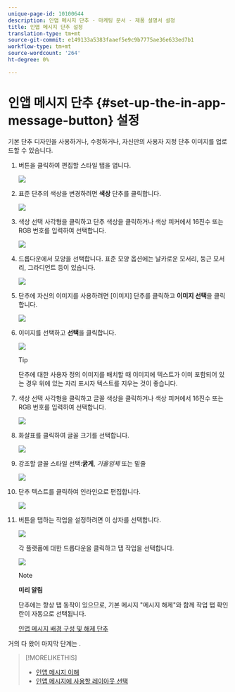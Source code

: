 ```yaml
---
unique-page-id: 10100644
description: 인앱 메시지 단추 - 마케팅 문서 - 제품 설명서 설정
title: 인앱 메시지 단추 설정
translation-type: tm+mt
source-git-commit: e149133a5383faaef5e9c9b7775ae36e633ed7b1
workflow-type: tm+mt
source-wordcount: '264'
ht-degree: 0%

---
```



# 인앱 메시지 단추 {#set-up-the-in-app-message-button} 설정

기본 단추 디자인을 사용하거나, 수정하거나, 자신만의 사용자 지정 단추 이미지를 업로드할 수 있습니다.

1. 버튼을 클릭하여 편집할 스타일 탭을 엽니다.

   ![](assets/image2016-5-6-15-3a6-3a55.png)

1. 표준 단추의 색상을 변경하려면 **색상** 단추를 클릭합니다.

   ![](assets/image2016-5-6-15-3a10-3a38.png)

1. 색상 선택 사각형을 클릭하고 단추 색상을 클릭하거나 색상 피커에서 16진수 또는 RGB 번호를 입력하여 선택합니다.

   ![](assets/image2016-5-6-15-3a14-3a8.png)

1. 드롭다운에서 모양을 선택합니다. 표준 모양 옵션에는 날카로운 모서리, 둥근 모서리, 그라디언트 등이 있습니다.

   ![](assets/image2016-5-6-15-3a16-3a26.png)

1. 단추에 자신의 이미지를 사용하려면 [이미지] 단추를 클릭하고 **이미지 선택**&#x200B;을 클릭합니다.

   ![](assets/image2016-5-6-15-3a18-3a18.png)

1. 이미지를 선택하고 **선택**&#x200B;을 클릭합니다.

   ![](assets/image2016-5-6-16-3a36-3a0.png)

   >[!TIP]
   >
   >단추에 대한 사용자 정의 이미지를 배치할 때 이미지에 텍스트가 이미 포함되어 있는 경우 위에 있는 자리 표시자 텍스트를 지우는 것이 좋습니다.

1. 색상 선택 사각형을 클릭하고 글꼴 색상을 클릭하거나 색상 피커에서 16진수 또는 RGB 번호를 입력하여 선택합니다.

   ![](assets/image2016-5-6-16-3a39-3a4.png)

1. 화살표를 클릭하여 글꼴 크기를 선택합니다.

   ![](assets/image2016-5-6-16-3a41-3a52.png)

1. 강조할 글꼴 스타일 선택:**굵게**, *기울임체* 또는 밑줄

   ![](assets/image2016-5-6-16-3a43-3a47.png)

1. 단추 텍스트를 클릭하여 인라인으로 편집합니다.

   ![](assets/image2016-5-6-16-3a46-3a17.png)

1. 버튼을 탭하는 작업을 설정하려면 이 상자를 선택합니다.

   ![](assets/image2016-5-6-16-3a47-3a54.png)

   각 플랫폼에 대한 드롭다운을 클릭하고 탭 작업을 선택합니다.

   ![](assets/image2016-5-6-16-3a49-3a40.png)

   >[!NOTE]
   >
   >**미리 알림**
   >
   >
   >단추에는 항상 탭 동작이 있으므로, 기본 메시지 &quot;메시지 해제&quot;와 함께 작업 탭 확인란이 자동으로 선택됩니다.

   [인앱 메시지 배경 구성 및 해제 단추](set-up-the-in-app-message-background.md)

거의 다 왔어 마지막 단계는 .

>[!MORELIKETHIS]
>
>* [인앱 메시지 이해](../../../../product-docs/mobile-marketing/in-app-messages/understanding-in-app-messages.md)
>* [인앱 메시지에 사용할 레이아웃 선택](choose-a-layout-for-your-in-app-message.md)

>



